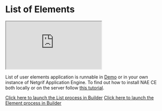 # List of Elements

<div class="container">
    <iframe class="responsive-iframe" src="https://www.youtube.com/embed/tpxzFEb8vdE" title="YouTube video player"
    allow="accelerometer; autoplay; clipboard-write; encrypted-media; gyroscope; picture-in-picture"
    allowfullscreen></iframe>
</div>

List of user elements application is runnable in [Demo](https://etask.netgrif.cloud/) or in your own instance of Netgrif
Application Engine. To find out how to install NAE CE both locally or on the server follow [this tutorial](tutorials/nae-ce-starter/nae-ce-starter.md).

[Click here to launch the List process in Builder](https://builder.netgrif.com/modeler?modelUrl=https://academy.netgrif.com/examples/list/list.xml)
[Click here to launch the Element process in Builder](https://builder.netgrif.com/modeler?modelUrl=https://academy.netgrif.com/examples/list/element.xml)
